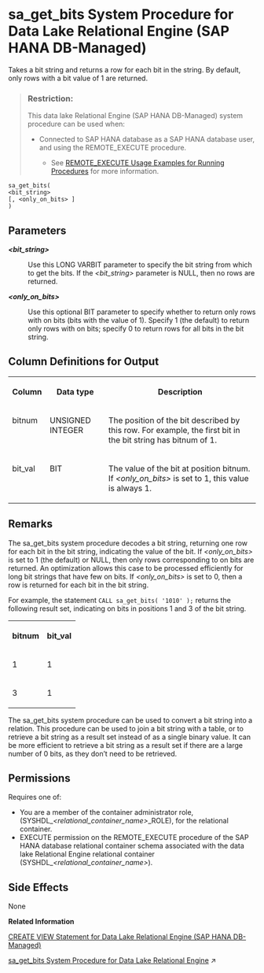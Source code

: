 <!-- loiodc051ed9b19649ec91efd03e157132cb -->

# sa\_get\_bits System Procedure for Data Lake Relational Engine \(SAP HANA DB-Managed\)

Takes a bit string and returns a row for each bit in the string. By default, only rows with a bit value of 1 are returned.



> ### Restriction:  
> This data lake Relational Engine \(SAP HANA DB-Managed\) system procedure can be used when:
> 
> -   Connected to SAP HANA database as a SAP HANA database user, and using the REMOTE\_EXECUTE procedure.
> 
>     -   See [REMOTE\_EXECUTE Usage Examples for Running Procedures](remote-execute-usage-examples-for-running-procedures-3e7f86d.md) for more information.



```
sa_get_bits( 
<bit_string> 
[, <only_on_bits> ] 
)
```



<a name="loiodc051ed9b19649ec91efd03e157132cb__section_qh1_f3d_srb"/>

## Parameters


<dl>
<dt><b>

 *<bit\_string\>* 

</b></dt>
<dd>

Use this LONG VARBIT parameter to specify the bit string from which to get the bits. If the *<bit\_string\>* parameter is NULL, then no rows are returned.



</dd><dt><b>

 *<only\_on\_bits\>* 

</b></dt>
<dd>

Use this optional BIT parameter to specify whether to return only rows with on bits \(bits with the value of 1\). Specify 1 \(the default\) to return only rows with on bits; specify 0 to return rows for all bits in the bit string.



</dd>
</dl>



<a name="loiodc051ed9b19649ec91efd03e157132cb__section_ej1_23d_srb"/>

## Column Definitions for Output


<table>
<tr>
<th valign="top">

Column



</th>
<th valign="top">

Data type



</th>
<th valign="top">

Description



</th>
</tr>
<tr>
<td valign="top">

bitnum



</td>
<td valign="top">

UNSIGNED INTEGER



</td>
<td valign="top">

The position of the bit described by this row. For example, the first bit in the bit string has bitnum of 1.



</td>
</tr>
<tr>
<td valign="top">

bit\_val



</td>
<td valign="top">

BIT



</td>
<td valign="top">

The value of the bit at position bitnum. If *<only\_on\_bits\>* is set to 1, this value is always 1.



</td>
</tr>
</table>



<a name="loiodc051ed9b19649ec91efd03e157132cb__section_kqw_c3d_srb"/>

## Remarks

The sa\_get\_bits system procedure decodes a bit string, returning one row for each bit in the bit string, indicating the value of the bit. If *<only\_on\_bits\>* is set to 1 \(the default\) or NULL, then only rows corresponding to on bits are returned. An optimization allows this case to be processed efficiently for long bit strings that have few on bits. If *<only\_on\_bits\>* is set to 0, then a row is returned for each bit in the bit string.

For example, the statement `CALL sa_get_bits( '1010' );` returns the following result set, indicating on bits in positions 1 and 3 of the bit string.


<table>
<tr>
<th valign="top">

bitnum



</th>
<th valign="top">

bit\_val



</th>
</tr>
<tr>
<td valign="top">

1



</td>
<td valign="top">

1



</td>
</tr>
<tr>
<td valign="top">

3



</td>
<td valign="top">

1



</td>
</tr>
</table>

The sa\_get\_bits system procedure can be used to convert a bit string into a relation. This procedure can be used to join a bit string with a table, or to retrieve a bit string as a result set instead of as a single binary value. It can be more efficient to retrieve a bit string as a result set if there are a large number of 0 bits, as they don’t need to be retrieved.



<a name="loiodc051ed9b19649ec91efd03e157132cb__section_u51_bkf_3jb"/>

## Permissions

Requires one of:

-   You are a member of the container administrator role, \(SYSHDL\_*<relational\_container\_name\>*\_ROLE\), for the relational container.
-   EXECUTE permission on the REMOTE\_EXECUTE procedure of the SAP HANA database relational container schema associated with the data lake Relational Engine relational container \(SYSHDL\_*<relational\_container\_name\>*\).



<a name="loiodc051ed9b19649ec91efd03e157132cb__section_svb_c3d_srb"/>

## Side Effects

None

**Related Information**  


[CREATE VIEW Statement for Data Lake Relational Engine \(SAP HANA DB-Managed\)](../030-sql-statements/create-view-statement-for-data-lake-relational-engine-sap-hana-db-managed-4d41128.md "Creates a view on the database. Views are used to give a different perspective on the data even though it is not stored that way.")

[sa_get_bits System Procedure for Data Lake Relational Engine](https://help.sap.com/viewer/19b3964099384f178ad08f2d348232a9/2023_1_QRC/en-US/817590756ce21014a0abf2e01acdf61e.html "Takes a bit string and returns a row for each bit in the string. By default, only rows with a bit value of 1 are returned.") :arrow_upper_right:

